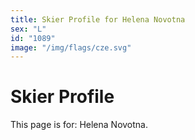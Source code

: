 ```yaml
---
title: Skier Profile for Helena Novotna
sex: "L"
id: "1089"
image: "/img/flags/cze.svg" 
---
```


# Skier Profile

This page is for: Helena Novotna.
    